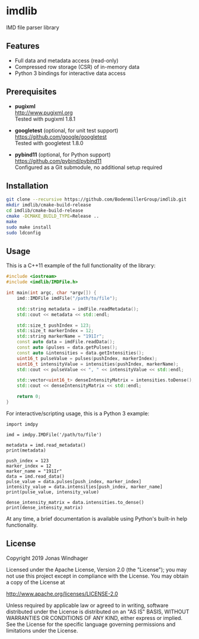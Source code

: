 # imdlib

IMD file parser library

## Features
* Full data and metadata access (read-only)
* Compressed row storage (CSR) of in-memory data
* Python 3 bindings for interactive data access

## Prerequisites

* **pugixml** <br />
http://www.pugixml.org <br />
Tested with pugixml 1.8.1

* **googletest** (optional, for unit test support) <br />
https://github.com/google/googletest <br />
Tested with googletest 1.8.0

* **pybind11** (optional, for Python support) <br />
https://github.com/pybind/pybind11 <br />
Configured as a Git submodule, no additional setup required

## Installation

```bash
git clone --recursive https://github.com/BodenmillerGroup/imdlib.git
mkdir imdlib/cmake-build-release
cd imdlib/cmake-build-release
cmake -DCMAKE_BUILD_TYPE=Release ..
make
sudo make install
sudo ldconfig
```

## Usage

This is a C++11 example of the full functionality of the library:

```C++
#include <iostream>
#include <imdlib/IMDFile.h>

int main(int argc, char *argv[]) {
    imd::IMDFile imdFile("/path/to/file");

    std::string metadata = imdFile.readMetadata();
    std::cout << metadata << std::endl;

    std::size_t pushIndex = 123;
    std::size_t markerIndex = 12;
    std::string markerName = "191Ir";
    const auto data = imdFile.readData();
    const auto &pulses = data.getPulses();
    const auto &intensities = data.getIntensities();
    uint16_t pulseValue = pulses(pushIndex, markerIndex);
    uint16_t intensityValue = intensities(pushIndex, markerName);
    std::cout << pulseValue << ", " << intensityValue << std::endl;

    std::vector<uint16_t> denseIntensityMatrix = intensities.toDense();
    std::cout << denseIntensityMatrix << std::endl;

    return 0;
}
```

For interactive/scripting usage, this is a Python 3 example:

```python3
import imdpy

imd = imdpy.IMDFile('/path/to/file')

metadata = imd.read_metadata()
print(metadata)

push_index = 123
marker_index = 12
marker_name = "191Ir"
data = imd.read_data()
pulse_value = data.pulses[push_index, marker_index]
intensity_value = data.intensities[push_index, marker_name]
print(pulse_value, intensity_value)

dense_intensity_matrix = data.intensities.to_dense()
print(dense_intensity_matrix)
```

At any time, a brief documentation is available using Python's built-in help functionality.

## License

Copyright 2019 Jonas Windhager

Licensed under the Apache License, Version 2.0 (the "License");
you may not use this project except in compliance with the License.
You may obtain a copy of the License at

http://www.apache.org/licenses/LICENSE-2.0

Unless required by applicable law or agreed to in writing, software
distributed under the License is distributed on an "AS IS" BASIS,
WITHOUT WARRANTIES OR CONDITIONS OF ANY KIND, either express or implied.
See the License for the specific language governing permissions and
limitations under the License.

